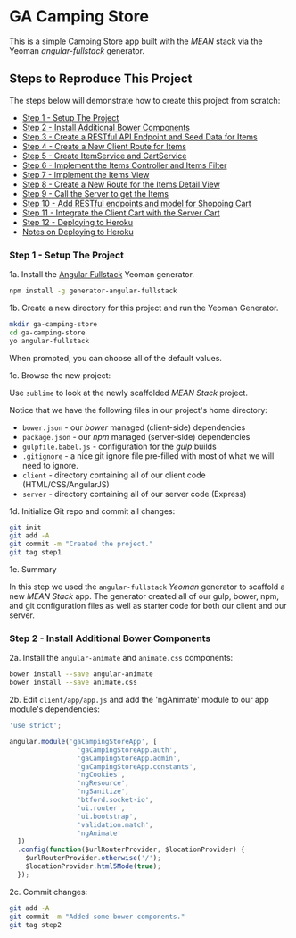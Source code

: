 # GA Camping Store

This is a simple Camping Store app built with the *MEAN* stack via the Yeoman
*angular-fullstack* generator.

## Steps to Reproduce This Project

The steps below will demonstrate how to create this project from scratch:

* [Step 1 - Setup The Project](#step-1---setup-the-project)
* [Step 2 - Install Additional Bower Components](#step-2---install-additional-bower-components)
* [Step 3 - Create a RESTful API Endpoint and Seed Data for Items](#step-3---create-a-restful-api-endpoint-and-seed-data-for-items)
* [Step 4 - Create a New Client Route for Items](#step-4---create-a-new-client-route-for-items)
* [Step 5 - Create ItemService and CartService](#step-5---create-itemservice-and-cartservice)
* [Step 6 - Implement the Items Controller and Items Filter](#step-6---implement-the-items-controller-and-items-filter)
* [Step 7 - Implement the Items View](#step-7---implement-the-items-view)
* [Step 8 - Create a New Route for the Items Detail View](#step-8---create-a-new-route-for-the-items-detail-view)
* [Step 9 - Call the Server to get the Items](#step-9---call-the-server-to-get-the-items)
* [Step 10 - Add RESTful endpoints and model for Shopping Cart](#step-10---add-restful-endpoints-and-model-for-shopping-cart)
* [Step 11 - Integrate the Client Cart with the Server Cart](#step-11---integrate-the-client-cart-with-the-server-cart)
* [Step 12 - Deploying to Heroku](#step-12---deploying-to-heroku)
* [Notes on Deploying to Heroku](#notes-on-deploying-to-heroku)

### Step 1 - Setup The Project

1a. Install the [Angular Fullstack](https://github.com/DaftMonk/generator-angular-fullstack) Yeoman generator.

```bash
npm install -g generator-angular-fullstack
```

1b. Create a new directory for this project and run the Yeoman Generator.

```bash
mkdir ga-camping-store
cd ga-camping-store
yo angular-fullstack
```

When prompted, you can choose all of the default values.

1c. Browse the new project:

Use `sublime` to look at the newly scaffolded _MEAN Stack_ project.

Notice that we have the following files in our project's home directory:

* `bower.json` - our _bower_ managed (client-side) dependencies
* `package.json` - our _npm_ managed (server-side) dependencies
* `gulpfile.babel.js` - configuration for the _gulp_ builds
* `.gitignore` - a nice git ignore file pre-filled with most of what we will need to ignore.
* `client` - directory containing all of our client code (HTML/CSS/AngularJS)
* `server` - directory containing all of our server code (Express)

1d. Initialize Git repo and commit all changes:

```bash
git init
git add -A
git commit -m "Created the project."
git tag step1
```

1e. Summary

In this step we used the `angular-fullstack` _Yeoman_ generator to scaffold a new _MEAN Stack_ app. The generator created all of our gulp, bower, npm, and git configuration files as well as starter code for both our client and our server.

### Step 2 - Install Additional Bower Components

2a. Install the `angular-animate` and `animate.css` components:

```bash
bower install --save angular-animate
bower install --save animate.css
```

2b. Edit `client/app/app.js` and add the 'ngAnimate' module to our app module's dependencies:

```javascript
'use strict';

angular.module('gaCampingStoreApp', [
                 'gaCampingStoreApp.auth',
                 'gaCampingStoreApp.admin',
                 'gaCampingStoreApp.constants',
                 'ngCookies',
                 'ngResource',
                 'ngSanitize',
                 'btford.socket-io',
                 'ui.router',
                 'ui.bootstrap',
                 'validation.match',
                 'ngAnimate'
  ])
  .config(function($urlRouterProvider, $locationProvider) {
    $urlRouterProvider.otherwise('/');
    $locationProvider.html5Mode(true);
  });
```

2c. Commit changes:

```bash
git add -A
git commit -m "Added some bower components."
git tag step2
```
